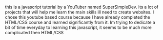 this is a javascript tutorial by a YouTuber named SuperSimpleDev. Its a lot of projects that will help me learn the main skills ill need to create websites. 
I chose this youtube based course because I have already completed the HTML/CSS course and learned significantly from it. 
Im trying to dedicate a bit of time everyday to learning this javascript, it seems to be much more complicated then HTML/CSS
